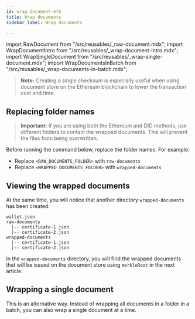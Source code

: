 ```yaml
---
id: wrap-document-eth
title: Wrap documents
sidebar_label: Wrap documents

---
```

import RawDocument from "/src/reusables/_raw-document.mdx";
import WrapDocumentIntro from "/src/reusables/_wrap-document-intro.mdx";
import WrapSingleDocument from "/src/reusables/_wrap-single-document.mdx";
import WrapDocumentsInBatch from "/src/reusables/_wrap-documents-in-batch.mdx";

<RawDocument />

<WrapDocumentIntro />

>**Note:** Creating a single checksum is especially useful when using document store on the Ethereum blockchain to lower the transaction cost and time.

## Replacing folder names

>**Important:** If you are using both the Ethereum and DID methods, use different folders to contain the wrapped documents. This will prevent the files from being overwritten.

Before running the command below, replace the folder names. For example:

* Replace `<RAW_DOCUMENTS_FOLDER>` with `raw-documents`
* Replace `<WRAPPED_DOCUMENTS_FOLDER>` with `wrapped-documents`

<WrapDocumentsInBatch />

<!--
This file is mostly duplicated with the same content at the following locations:
1. docs/did-section/wrap-document-did.md
2. docs/ethereum-section/wrap-document-eth.md
 -->

## Viewing the wrapped documents

At the same time, you will notice that another directory `wrapped-documents` has been created:

```text
wallet.json
raw-documents
  |-- certificate-1.json
  |-- certificate-2.json
wrapped-documents
  |-- certificate-1.json
  |-- certificate-2.json
```

In the `wrapped-documents` directory, you will find the wrapped documents that will be issued on the document store using `merkleRoot` in the next article. 

## Wrapping a single document
This is an alternative way. Instead of wrapping all documents in a folder in a batch, you can also wrap a single document at a time.

<WrapSingleDocument />

<!-- Reuse the steps to wrap a single document -->